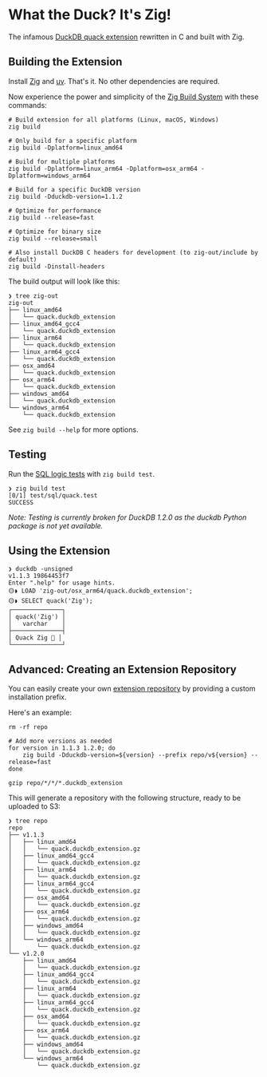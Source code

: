 # What the Duck? It's Zig!

The infamous [DuckDB quack extension](https://duckdb.org/community_extensions/extensions/quack.html) rewritten in C and built with Zig.

## Building the Extension

Install [Zig](https://ziglang.org) and [uv](https://docs.astral.sh/uv/). That's it. No other dependencies are required.

Now experience the power and simplicity of the [Zig Build System](https://ziglang.org/learn/build-system/) with these commands:

```
# Build extension for all platforms (Linux, macOS, Windows)
zig build

# Only build for a specific platform
zig build -Dplatform=linux_amd64

# Build for multiple platforms
zig build -Dplatform=linux_arm64 -Dplatform=osx_arm64 -Dplatform=windows_arm64

# Build for a specific DuckDB version
zig build -Dduckdb-version=1.1.2

# Optimize for performance
zig build --release=fast

# Optimize for binary size
zig build --release=small

# Also install DuckDB C headers for development (to zig-out/include by default)
zig build -Dinstall-headers
```

The build output will look like this:

```
❯ tree zig-out
zig-out
├── linux_amd64
│   └── quack.duckdb_extension
├── linux_amd64_gcc4
│   └── quack.duckdb_extension
├── linux_arm64
│   └── quack.duckdb_extension
├── linux_arm64_gcc4
│   └── quack.duckdb_extension
├── osx_amd64
│   └── quack.duckdb_extension
├── osx_arm64
│   └── quack.duckdb_extension
├── windows_amd64
│   └── quack.duckdb_extension
└── windows_arm64
    └── quack.duckdb_extension
```

See `zig build --help` for more options.

## Testing

Run the [SQL logic tests](https://duckdb.org/docs/dev/sqllogictest/intro.html) with `zig build test`.

```
❯ zig build test
[0/1] test/sql/quack.test
SUCCESS
```

_Note: Testing is currently broken for DuckDB 1.2.0 as the duckdb Python package is not yet available._

## Using the Extension

```
❯ duckdb -unsigned
v1.1.3 19864453f7
Enter ".help" for usage hints.
🟡◗ LOAD 'zig-out/osx_arm64/quack.duckdb_extension';
🟡◗ SELECT quack('Zig');
┌──────────────┐
│ quack('Zig') │
│   varchar    │
├──────────────┤
│ Quack Zig 🐥 │
└──────────────┘
```

## Advanced: Creating an Extension Repository

You can easily create your own [extension repository](https://duckdb.org/docs/extensions/working_with_extensions.html#creating-a-custom-repository) by providing a custom installation prefix.

Here's an example:

```
rm -rf repo

# Add more versions as needed
for version in 1.1.3 1.2.0; do
    zig build -Dduckdb-version=${version} --prefix repo/v${version} --release=fast
done

gzip repo/*/*/*.duckdb_extension
```

This will generate a repository with the following structure, ready to be uploaded to S3:

```
❯ tree repo
repo
├── v1.1.3
│   ├── linux_amd64
│   │   └── quack.duckdb_extension.gz
│   ├── linux_amd64_gcc4
│   │   └── quack.duckdb_extension.gz
│   ├── linux_arm64
│   │   └── quack.duckdb_extension.gz
│   ├── linux_arm64_gcc4
│   │   └── quack.duckdb_extension.gz
│   ├── osx_amd64
│   │   └── quack.duckdb_extension.gz
│   ├── osx_arm64
│   │   └── quack.duckdb_extension.gz
│   ├── windows_amd64
│   │   └── quack.duckdb_extension.gz
│   └── windows_arm64
│       └── quack.duckdb_extension.gz
└── v1.2.0
    ├── linux_amd64
    │   └── quack.duckdb_extension.gz
    ├── linux_amd64_gcc4
    │   └── quack.duckdb_extension.gz
    ├── linux_arm64
    │   └── quack.duckdb_extension.gz
    ├── linux_arm64_gcc4
    │   └── quack.duckdb_extension.gz
    ├── osx_amd64
    │   └── quack.duckdb_extension.gz
    ├── osx_arm64
    │   └── quack.duckdb_extension.gz
    ├── windows_amd64
    │   └── quack.duckdb_extension.gz
    └── windows_arm64
        └── quack.duckdb_extension.gz
```

